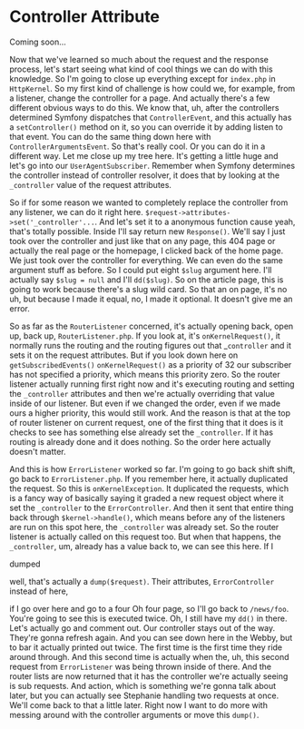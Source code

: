 # Controller Attribute

Coming soon...

Now that we've learned so much about the request and the response process, let's
start seeing what kind of cool things we can do with this knowledge. So I'm going to
close up everything except for `index.php` in `HttpKernel`. So my first kind of
challenge is how could we, for example, from a listener, change the controller for a
page. And actually there's a few different obvious ways to do this. We know that, uh,
after the controllers determined Symfony dispatches that `ControllerEvent`, and this
actually has a `setController()` method on it, so you can override it by adding listen
to that event. You can do the same thing down here with `ControllerArgumentsEvent`.
So that's really cool. Or you can do it in a different way. Let me close up my tree
here. It's getting a little huge and let's go into our `UserAgentSubscriber`.
Remember when Symfony determines the controller instead of controller resolver, it
does that by looking at the `_controller` value of the request attributes.

So if for some reason we wanted to completely replace the controller from any
listener, we can do it right here. `$request->attributes->set('_controller'...`. And let's
set it to a anonymous function cause yeah, that's totally possible. Inside I'll say
return new `Response()`. We'll say I just took over the controller and just like that on
any page, this 404 page or actually the real page or the homepage, I clicked
back of the home page. We just took over the controller for everything. We can even
do the same argument stuff as before. So I could put eight `$slug` argument here. I'll
actually say `$slug = null` and I'll `dd($slug)`. So on the article page, this is going
to work because there's a slug wild card. So that an on page, it's no uh, but because
I made it equal, no, I made it optional. It doesn't give me an error.

So as far as the `RouterListener` concerned, it's actually opening back, open up,
back up, `RouterListener.php`. If you look at, it's `onKernelRequest()`, it
normally runs the routing and the routing figures out that _`controller` and it sets
it on the request attributes. But if you look down here on `getSubscribedEvents()` 
`onKernelRequest()` as a priority of 32 our subscriber has not specified a priority,
which means this priority zero. So the router listener actually running first right
now and it's executing routing and setting the `_controller` attributes and then we're
actually overriding that value inside of our listener. But even if we changed the
order, even if we made ours a higher priority, this would still work. And the reason
is that at the top of router listener on current request, one of the first thing that
it does is it checks to see has something else already set the `_controller`. If it has
routing is already done and it does nothing. So the order here actually doesn't
matter.

And this is how `ErrorListener` worked so far. I'm going to go back shift shift, go back
to `ErrorListener.php`. If you remember here, it actually duplicated the request. So
this is `onKernelException`. It duplicated the requests, which is a fancy way of
basically saying it graded a new request object where it set the `_controller` to the
`ErrorController`. And then it sent that entire thing back through `$kernel->handle()`,
which means before any of the listeners are run on this spot here, the `_controller` was
already set. So the router listener is actually called on this request too. But when
that happens, the `_controller`, um, already has a value back to, we can see this here.
If I

dumped

well, that's actually a `dump($request)`. Their attributes, `ErrorController` instead of
here,

if I go over here and go to a four Oh four page, so I'll go back to `/news/foo`.
You're going to see this is executed twice. Oh, I still have my `dd()` in there. Let's
actually go and comment out. Our controller stays out of the way. They're gonna
refresh again. And you can see down here in the Webby, but to bar it actually printed
out twice. The first time is the first time they ride around through. And this second
time is actually when the, uh, this second request from `ErrorListener` was being thrown
inside of there. And the router lists are now returned that it has the controller
we're actually seeing is sub requests. And action, which is something we're gonna
talk about later, but you can actually see Stephanie handling two requests at once.
We'll come back to that a little later. Right now I want to do more with messing
around with the controller arguments or move this `dump()`.

